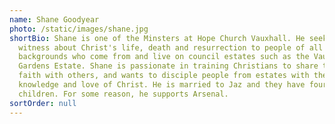 ```yaml
---
name: Shane Goodyear
photo: /static/images/shane.jpg
shortBio: Shane is one of the Minsters at Hope Church Vauxhall. He seeks to
  witness about Christ's life, death and resurrection to people of all
  backgrounds who come from and live on council estates such as the Vauxhall
  Gardens Estate. Shane is passionate in training Christians to share their
  faith with others, and wants to disciple people from estates with the
  knowledge and love of Christ. He is married to Jaz and they have four
  children. For some reason, he supports Arsenal.
sortOrder: null
---
```

